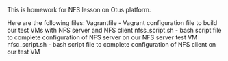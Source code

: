 This is homework for NFS lesson on Otus platform.

Here are the following files:
Vagrantfile - Vagrant configuration file to build our test VMs with NFS server and NFS client
nfss_script.sh - bash script file to complete configuration of NFS server on our NFS server test VM
nfsc_script.sh - bash script file to complete configuration of NFS client on our test VM
